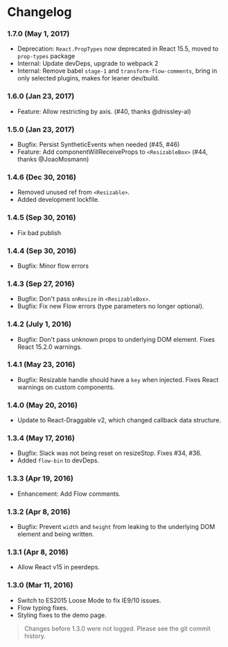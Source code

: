 # Changelog

### 1.7.0 (May 1, 2017)

- Deprecation: `React.PropTypes` now deprecated in React 15.5, moved to `prop-types` package
- Internal: Update devDeps, upgrade to webpack 2
- Internal: Remove babel `stage-1` and `transform-flow-comments`, bring in only selected plugins, makes for leaner dev/build.

### 1.6.0 (Jan 23, 2017)

- Feature: Allow restricting by axis. (#40, thanks @dnissley-al)

### 1.5.0 (Jan 23, 2017)

- Bugfix: Persist SyntheticEvents when needed (#45, #46)
- Feature: Add componentWillReceiveProps to `<ResizableBox>` (#44, thanks @JoaoMosmann)

### 1.4.6 (Dec 30, 2016)

- Removed unused ref from `<Resizable>`.
- Added development lockfile.

### 1.4.5 (Sep 30, 2016)

- Fix bad publish

### 1.4.4 (Sep 30, 2016)

- Bugfix: Minor flow errors

### 1.4.3 (Sep 27, 2016)

- Bugfix: Don't pass `onResize` in `<ResizableBox>`.
- Bugfix: Fix new Flow errors (type parameters no longer optional).

### 1.4.2 (July 1, 2016)

- Bugfix: Don't pass unknown props to underlying DOM element. Fixes React 15.2.0 warnings.

### 1.4.1 (May 23, 2016)

- Bugfix: Resizable handle should have a `key` when injected. Fixes React warnings on custom components.

### 1.4.0 (May 20, 2016)

- Update to React-Draggable v2, which changed callback data structure.

### 1.3.4 (May 17, 2016)

- Bugfix: Slack was not being reset on resizeStop. Fixes #34, #36.
- Added `flow-bin` to devDeps.

### 1.3.3 (Apr 19, 2016)

- Enhancement: Add Flow comments.

### 1.3.2 (Apr 8, 2016)

- Bugfix: Prevent `width` and `height` from leaking to the underlying DOM element and being written.

### 1.3.1 (Apr 8, 2016)

- Allow React v15 in peerdeps.

### 1.3.0 (Mar 11, 2016)

- Switch to ES2015 Loose Mode to fix IE9/10 issues.
- Flow typing fixes.
- Styling fixes to the demo page.

> Changes before 1.3.0 were not logged. Please see the git commit history.
